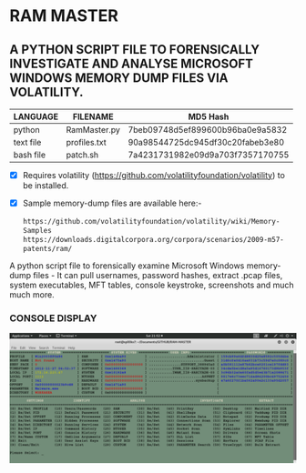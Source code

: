 # RAM MASTER
## A PYTHON SCRIPT FILE TO FORENSICALLY INVESTIGATE AND ANALYSE MICROSOFT WINDOWS MEMORY DUMP FILES VIA VOLATILITY.

| LANGUAGE  | FILENAME         | MD5 Hash                         |
|------     |------            | -------                          |
| python    | RamMaster.py     | 7beb09748d5ef899600b96ba0e9a5832 |
| text file | profiles.txt     | 90a98544725dc945df30c20fabeb3e80 |
| bash file | patch.sh         | 7a4231731982e09d9a703f7357170755 |

- [x] Requires volatility (https://github.com/volatilityfoundation/volatility) to be installed.
- [x] Sample memory-dump files are available here:-</br>

      https://github.com/volatilityfoundation/volatility/wiki/Memory-Samples
      https://downloads.digitalcorpora.org/corpora/scenarios/2009-m57-patents/ram/

A python script file to forensically examine Microsoft Windows memory-dump files - It can pull usernames, password hashes, extract .pcap files, system executables, MFT tables, console keystroke, screenshots and much much more.

### CONSOLE DISPLAY
![Screenshot](picture1.png)
